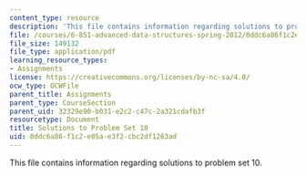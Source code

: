 ```yaml
---
content_type: resource
description: 'This file contains information regarding solutions to problem set 10. '
file: /courses/6-851-advanced-data-structures-spring-2012/0ddc6a86f1c2e05ae3f2cbc2df1263ad_MIT6_851S12_ps10sol.pdf
file_size: 149132
file_type: application/pdf
learning_resource_types:
- Assignments
license: https://creativecommons.org/licenses/by-nc-sa/4.0/
ocw_type: OCWFile
parent_title: Assignments
parent_type: CourseSection
parent_uid: 32329e90-b031-e2c2-c47c-2a321cdafb3f
resourcetype: Document
title: Solutions to Problem Set 10
uid: 0ddc6a86-f1c2-e05a-e3f2-cbc2df1263ad
---
```

This file contains information regarding solutions to problem set 10. 